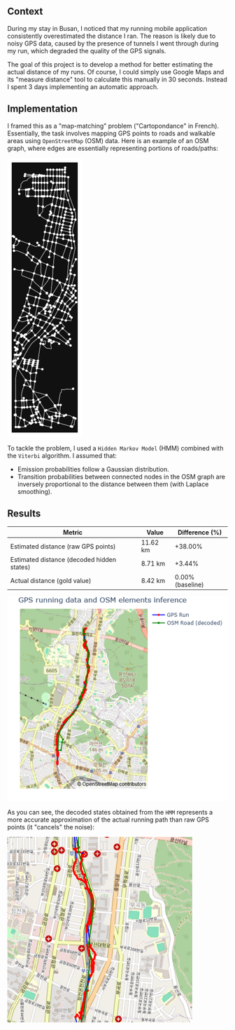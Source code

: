 

## Context

During my stay in Busan, I noticed that my running mobile application consistently overestimated the distance I ran. The reason is likely due to noisy GPS data, caused by the presence of tunnels I went through during my run, which degraded the quality of the GPS signals.

The goal of this project is to develop a method for better estimating the actual distance of my runs. Of course, I could simply use Google Maps and its "measure distance" tool to calculate this manually in 30 seconds. Instead I spent 3 days implementing an automatic approach.

## Implementation
I framed this as a "map-matching" problem ("Cartopondance" in French). Essentially, the task involves mapping GPS points to roads and walkable areas using `OpenStreetMap` (OSM) data. Here is an example of an OSM graph, where edges are essentially representing portions of roads/paths:

![OSM Example](osm_graph_example.png)


To tackle the problem, I used a `Hidden Markov Model` (HMM) combined with the `Viterbi` algorithm. I assumed that:
- Emission probabilities follow a Gaussian distribution.
- Transition probabilities between connected nodes in the OSM graph are inversely proportional to the distance between them (with Laplace smoothing).
## Results

| **Metric**                      | **Value**     | **Difference (%)** |
|----------------------------------|---------------|---------------------|
| Estimated distance (raw GPS points)        | 11.62 km      | +38.00%            |
| Estimated distance (decoded hidden states) | 8.71 km       | +3.44%             |
| Actual distance (gold value)     | 8.42 km       | 0.00% (baseline)   |



![Map-Matching Example](output_example_1.png)

As you can see, the decoded states obtained from the ``HMM`` represents a more accurate approximation of the actual running path than raw GPS points (it "cancels" the noise):

![Map-Matching Example2](output_example_2.png)
